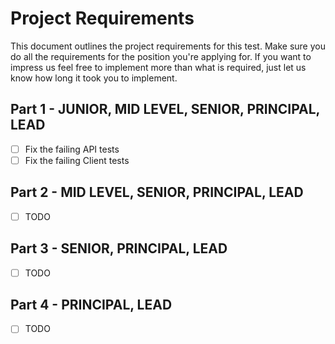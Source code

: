 # Project Requirements

This document outlines the project requirements for this test. Make sure you do all the requirements for the position you're applying for. If you want to impress us feel free to implement more than what is required, just let us know how long it took you to implement.

## Part 1 - JUNIOR, MID LEVEL, SENIOR, PRINCIPAL, LEAD

- [ ] Fix the failing API tests
- [ ] Fix the failing Client tests

## Part 2 - MID LEVEL, SENIOR, PRINCIPAL, LEAD

- [ ] TODO

## Part 3 - SENIOR, PRINCIPAL, LEAD

- [ ] TODO

## Part 4 - PRINCIPAL, LEAD

- [ ] TODO
